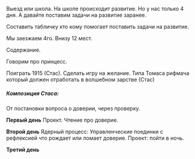 Выезд или школа. 
На школе происходит развитие. Но у нас только 4 дня.
А давайте поставим задачи на развитие заранее.

Составить табличку кто кому помогает поставить задачи на развитие.

Мы заезжаем 4го. 
Внизу 12 мест.


Содержание.

Говорим про принцесс.

Поиграть 1915 (Стас).
Сделать игру на желание. Типа Томаса рифмача который должен отработать в волшебном зарстве (Стас)

##### Композиция Стаса:
От постановки вопроса о доверии, через проверку.

**Первый день**
Проект. Чтение про доверие.

**Второй день**
Ядерный процесс: Управленческие поединки с рефлексией что рождает или ломает доверие.
Проект: пойти в ночь.

**Третий день**




